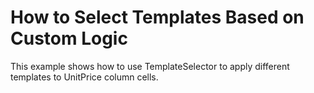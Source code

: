 # How to Select Templates Based on Custom Logic


<p>This example shows how to use TemplateSelector to apply different templates to UnitPrice column cells.</p><br />


<br/>


